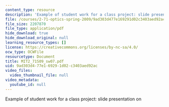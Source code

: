 ```yaml
---
content_type: resource
description: 'Example of student work for a class project: slide presentation on '
file: /courses/2-71-optics-spring-2009/9ad303d477e169291d02c3403aed92ac_MIT2_71S09_sw07.pdf
file_size: 2207870
file_type: application/pdf
hide_download: true
hide_download_original: null
learning_resource_types: []
license: https://creativecommons.org/licenses/by-nc-sa/4.0/
ocw_type: OCWFile
resourcetype: Document
title: MIT2_71S09_sw07.pdf
uid: 9ad303d4-77e1-6929-1d02-c3403aed92ac
video_files:
  video_thumbnail_file: null
video_metadata:
  youtube_id: null
---
```

Example of student work for a class project: slide presentation on 